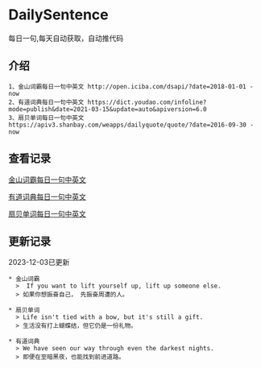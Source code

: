 # DailySentence

每日一句,每天自动获取，自动推代码

## 介绍

```
1、金山词霸每日一句中英文 http://open.iciba.com/dsapi/?date=2018-01-01 - now
2、有道词典每日一句中英文 https://dict.youdao.com/infoline?mode=publish&date=2021-03-15&update=auto&apiversion=6.0
3、扇贝单词每日一句中英文 https://apiv3.shanbay.com/weapps/dailyquote/quote/?date=2016-09-30 - now
```

## 查看记录

[金山词霸每日一句中英文](./data/iciba/)

[有道词典每日一句中英文](./data/youdao/)

[扇贝单词每日一句中英文](./data/shanbay/)

## 更新记录
2023-12-03已更新 
```
* 金山词霸
  >  If you want to lift yourself up, lift up someone else. 
  > 如果你想振奋自己， 先振奋周遭的人。

* 扇贝单词
  > Life isn't tied with a bow, but it's still a gift.
  > 生活没有打上蝴蝶结，但它仍是一份礼物。

* 有道词典
  > We have seen our way through even the darkest nights.
  > 即便在至暗黑夜，也能找到前进道路。

```
